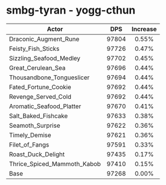 # smbg-tyran - yogg-cthun
| Actor | DPS | Increase |
|---|:---:|:---:|
|Draconic_Augment_Rune|97804|0.55%|
|Feisty_Fish_Sticks|97726|0.47%|
|Sizzling_Seafood_Medley|97702|0.45%|
|Great_Cerulean_Sea|97696|0.44%|
|Thousandbone_Tongueslicer|97694|0.44%|
|Fated_Fortune_Cookie|97692|0.44%|
|Revenge_Served_Cold|97692|0.44%|
|Aromatic_Seafood_Platter|97670|0.41%|
|Salt_Baked_Fishcake|97633|0.38%|
|Seamoth_Surprise|97622|0.36%|
|Timely_Demise|97621|0.36%|
|Filet_of_Fangs|97591|0.33%|
|Roast_Duck_Delight|97435|0.17%|
|Thrice_Spiced_Mammoth_Kabob|97410|0.15%|
|Base|97268|0.00%|
